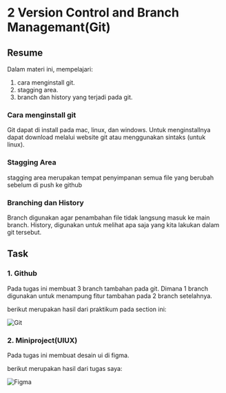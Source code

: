 # 2 Version Control and Branch Managemant(Git)

## Resume

Dalam materi ini, mempelajari:
1. cara menginstall git.
2. stagging area.
3. branch dan history yang terjadi pada git.

### Cara menginstall git
Git dapat di install pada mac, linux, dan windows. Untuk menginstallnya dapat download melalui website git atau menggunakan sintaks (untuk linux).

### Stagging Area
stagging area merupakan tempat penyimpanan semua file yang berubah sebelum di push ke github

### Branching dan History
Branch digunakan agar penambahan file tidak langsung masuk ke main branch.
History, digunakan untuk melihat apa saja yang kita lakukan dalam git tersebut.

## Task

### 1. Github

Pada tugas ini membuat 3 branch tambahan pada git. Dimana 1 branch digunakan untuk menampung fitur tambahan pada 2 branch setelahnya.

berikut merupakan hasil dari praktikum pada section ini:

![Git](/screenshots/Screenshots.png)

### 2. Miniproject(UIUX)
Pada tugas ini membuat desain ui di figma.

berikut merupakan hasil dari tugas saya:

![Figma](/screenshots/figma.png)